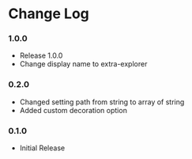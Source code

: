 # Change Log

### 1.0.0

* Release 1.0.0
* Change display name to extra-explorer

### 0.2.0

* Changed setting path from string to array of string
* Added custom decoration option

### 0.1.0

* Initial Release
